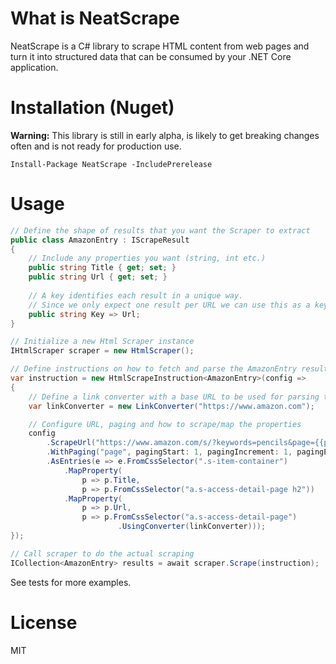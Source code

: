 # What is NeatScrape

NeatScrape is a C# library to scrape HTML content from web pages and turn it into structured data that can be consumed by your .NET Core application.

# Installation (Nuget)

**Warning:** This library is still in early alpha, is likely to get breaking changes often and is not ready for production use.

```
Install-Package NeatScrape -IncludePrerelease
```

# Usage

```csharp
// Define the shape of results that you want the Scraper to extract
public class AmazonEntry : IScrapeResult
{
    // Include any properties you want (string, int etc.)
    public string Title { get; set; }
    public string Url { get; set; }
    
    // A key identifies each result in a unique way.
    // Since we only expect one result per URL we can use this as a key.
    public string Key => Url;
}
```

```csharp
// Initialize a new Html Scraper instance
IHtmlScraper scraper = new HtmlScraper();

// Define instructions on how to fetch and parse the AmazonEntry results from a web page
var instruction = new HtmlScrapeInstruction<AmazonEntry>(config =>
{
    // Define a link converter with a base URL to be used for parsing the URL property
    var linkConverter = new LinkConverter("https://www.amazon.com");

    // Configure URL, paging and how to scrape/map the properties
    config
        .ScrapeUrl("https://www.amazon.com/s/?keywords=pencils&page={{page}}")
        .WithPaging("page", pagingStart: 1, pagingIncrement: 1, pagingEnd: 3)
        .AsEntries(e => e.FromCssSelector(".s-item-container")
            .MapProperty(
                p => p.Title,
                p => p.FromCssSelector("a.s-access-detail-page h2"))
            .MapProperty(
                p => p.Url,
                p => p.FromCssSelector("a.s-access-detail-page")
                        .UsingConverter(linkConverter)));
});

// Call scraper to do the actual scraping
ICollection<AmazonEntry> results = await scraper.Scrape(instruction);
```

See tests for more examples.

# License

MIT